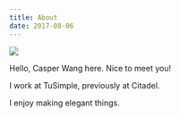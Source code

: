 ```yaml
---
title: About
date: 2017-08-06
---
```

![](/img/fullsizerender-4.jpg)

Hello, Casper Wang here. Nice to meet you!

I work at TuSimple, previously at Citadel.

I enjoy making elegant things.